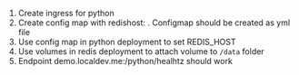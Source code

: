 1. Create ingress for python 
2. Create config map with redishost: <redis-service-name> . Configmap should be created as yml file
3. Use config map in python deployment to set REDIS_HOST
4. Use volumes in redis deployment to attach volume to `/data` folder
5. Endpoint demo.localdev.me:<node-port>/python/healhtz should work